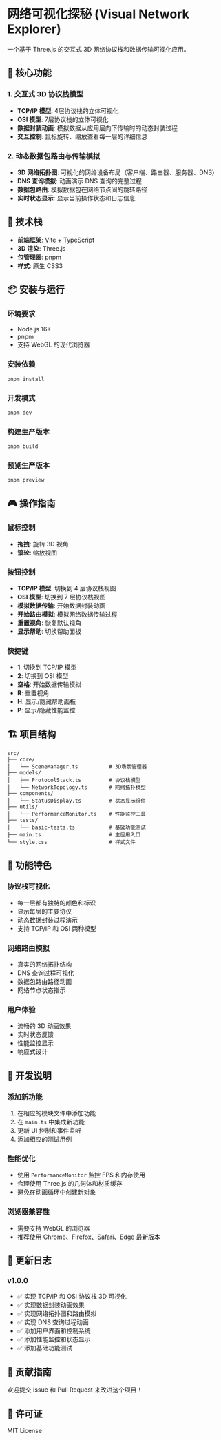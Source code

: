 # 网络可视化探秘 (Visual Network Explorer)

一个基于 Three.js 的交互式 3D 网络协议栈和数据传输可视化应用。

## 🌟 核心功能

### 1. 交互式 3D 协议栈模型
- **TCP/IP 模型**: 4层协议栈的立体可视化
- **OSI 模型**: 7层协议栈的立体可视化
- **数据封装动画**: 模拟数据从应用层向下传输时的动态封装过程
- **交互控制**: 鼠标旋转、缩放查看每一层的详细信息

### 2. 动态数据包路由与传输模拟
- **3D 网络拓扑图**: 可视化的网络设备布局（客户端、路由器、服务器、DNS）
- **DNS 查询模拟**: 动画演示 DNS 查询的完整过程
- **数据包路由**: 模拟数据包在网络节点间的跳转路径
- **实时状态显示**: 显示当前操作状态和日志信息

## 🚀 技术栈

- **前端框架**: Vite + TypeScript
- **3D 渲染**: Three.js
- **包管理器**: pnpm
- **样式**: 原生 CSS3

## 📦 安装与运行

### 环境要求
- Node.js 16+
- pnpm
- 支持 WebGL 的现代浏览器

### 安装依赖
```bash
pnpm install
```

### 开发模式
```bash
pnpm dev
```

### 构建生产版本
```bash
pnpm build
```

### 预览生产版本
```bash
pnpm preview
```

## 🎮 操作指南

### 鼠标控制
- **拖拽**: 旋转 3D 视角
- **滚轮**: 缩放视图

### 按钮控制
- **TCP/IP 模型**: 切换到 4 层协议栈视图
- **OSI 模型**: 切换到 7 层协议栈视图
- **模拟数据传输**: 开始数据封装动画
- **开始路由模拟**: 模拟网络数据传输过程
- **重置视角**: 恢复默认视角
- **显示帮助**: 切换帮助面板

### 快捷键
- **1**: 切换到 TCP/IP 模型
- **2**: 切换到 OSI 模型
- **空格**: 开始数据传输模拟
- **R**: 重置视角
- **H**: 显示/隐藏帮助面板
- **P**: 显示/隐藏性能监控

## 🏗️ 项目结构

```
src/
├── core/
│   └── SceneManager.ts          # 3D场景管理器
├── models/
│   ├── ProtocolStack.ts         # 协议栈模型
│   └── NetworkTopology.ts       # 网络拓扑模型
├── components/
│   └── StatusDisplay.ts         # 状态显示组件
├── utils/
│   └── PerformanceMonitor.ts    # 性能监控工具
├── tests/
│   └── basic-tests.ts           # 基础功能测试
├── main.ts                      # 主应用入口
└── style.css                    # 样式文件
```

## 🎯 功能特色

### 协议栈可视化
- 每一层都有独特的颜色和标识
- 显示每层的主要协议
- 动态数据封装过程演示
- 支持 TCP/IP 和 OSI 两种模型

### 网络路由模拟
- 真实的网络拓扑结构
- DNS 查询过程可视化
- 数据包路由路径动画
- 网络节点状态指示

### 用户体验
- 流畅的 3D 动画效果
- 实时状态反馈
- 性能监控显示
- 响应式设计

## 🔧 开发说明

### 添加新功能
1. 在相应的模块文件中添加功能
2. 在 `main.ts` 中集成新功能
3. 更新 UI 控制和事件监听
4. 添加相应的测试用例

### 性能优化
- 使用 `PerformanceMonitor` 监控 FPS 和内存使用
- 合理使用 Three.js 的几何体和材质缓存
- 避免在动画循环中创建新对象

### 浏览器兼容性
- 需要支持 WebGL 的浏览器
- 推荐使用 Chrome、Firefox、Safari、Edge 最新版本

## 📝 更新日志

### v1.0.0
- ✅ 实现 TCP/IP 和 OSI 协议栈 3D 可视化
- ✅ 实现数据封装动画效果
- ✅ 实现网络拓扑图和路由模拟
- ✅ 实现 DNS 查询过程动画
- ✅ 添加用户界面和控制系统
- ✅ 添加性能监控和状态显示
- ✅ 添加基础功能测试

## 🤝 贡献指南

欢迎提交 Issue 和 Pull Request 来改进这个项目！

## 📄 许可证

MIT License
